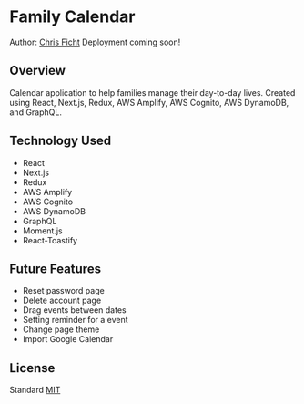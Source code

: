 # Family Calendar
Author: [Chris Ficht](http://github.com/cficht)
Deployment coming soon!

## Overview
Calendar application to help families manage their day-to-day lives. Created using React, Next.js, Redux, AWS Amplify, AWS Cognito, AWS DynamoDB, and GraphQL.

## Technology Used
* React
* Next.js
* Redux
* AWS Amplify
* AWS Cognito
* AWS DynamoDB
* GraphQL
* Moment.js
* React-Toastify

## Future Features
* Reset password page
* Delete account page
* Drag events between dates
* Setting reminder for a event
* Change page theme
* Import Google Calendar

## License
Standard [MIT](/LICENSE.md)